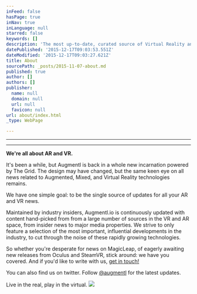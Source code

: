 ```yaml
---
inFeed: false
hasPage: true
inNav: true
inLanguage: null
starred: false
keywords: []
description: 'The most up-to-date, curated source of Virtual Reality and Augmented Reality news'
datePublished: '2015-12-17T09:03:53.551Z'
dateModified: '2015-12-17T09:03:27.621Z'
title: About
sourcePath: _posts/2015-11-07-about.md
published: true
author: []
authors: []
publisher:
  name: null
  domain: null
  url: null
  favicon: null
url: about/index.html
_type: WebPage

---
```

****

****

**We're all about AR and VR.**

It's been a while, but Augmentl is back in a whole new incarnation powered by The Grid. The design may have changed, but the same keen eye on all news related to Augmented, Mixed, and Virtual Reality technologies remains. 

We have one simple goal: to be the single source of updates for all your AR and VR news. 

Maintained by industry insiders, Augmentl.io is continuously updated with content hand-picked from from a large number of sources in the VR and AR space, from insider news to major media properties. We strive to only feature a selection of the most important, influential developments in the industry, to cut through the noise of these rapidly growing technologies. 

So whether you're desperate for news on MagicLeap, of eagerly awaiting new releases from Oculus and SteamVR, stick around: we have you covered. And if you'd like to write with us, [get in touch!][0]

You can also find us on twitter. Follow [@augmentl][1] for the latest updates.

Live in the real, play in the virtual.
![](https://the-grid-user-content.s3-us-west-2.amazonaws.com/16b1879f-ab65-407a-b038-877a569765e2.png)

[0]: http://twitter.com/augmentl
[1]: http://www.twitter.com/augmentl